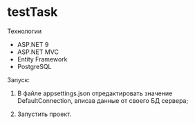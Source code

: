 # testTask

Технологии

* ASP.NET 9 
* ASP.NET MVC
* Entity Framework
* PostgreSQL



Запуск:

1)  В файле appsettings.json отредактировать значение DefaultConnection, вписав данные от своего БД сервера;

2)  Запустить проект.
